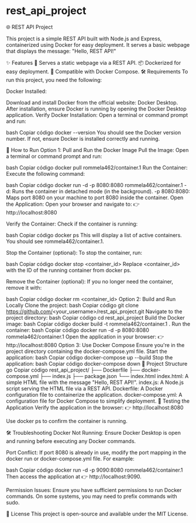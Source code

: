 # rest_api_project


🌐 REST API Project

This project is a simple REST API built with Node.js and Express, containerized using Docker for easy deployment. It serves a basic webpage that displays the message:
"Hello, REST API!"

✨ Features
🚀 Serves a static webpage via a REST API.
📦 Dockerized for easy deployment.
🔄 Compatible with Docker Compose.
🛠️ Requirements
To run this project, you need the following:

Docker Installed:

Download and install Docker from the official website: Docker Desktop.
After installation, ensure Docker is running by opening the Docker Desktop application.
Verify Docker Installation:
Open a terminal or command prompt and run:

bash
Copiar código
docker --version
You should see the Docker version number. If not, ensure Docker is installed correctly and running.

🚀 How to Run
Option 1: Pull and Run the Docker Image
Pull the Image:
Open a terminal or command prompt and run:

bash
Copiar código
docker pull rommela462/container.1
Run the Container:
Execute the following command:

bash
Copiar código
docker run -d -p 8080:8080 rommela462/container.1
-d: Runs the container in detached mode (in the background).
-p 8080:8080: Maps port 8080 on your machine to port 8080 inside the container.
Open the Application:
Open your browser and navigate to:
👉 http://localhost:8080

Verify the Container:
Check if the container is running:

bash
Copiar código
docker ps
This will display a list of active containers. You should see rommela462/container.1.

Stop the Container (optional):
To stop the container, run:

bash
Copiar código
docker stop <container_id>
Replace <container_id> with the ID of the running container from docker ps.

Remove the Container (optional):
If you no longer need the container, remove it with:

bash
Copiar código
docker rm <container_id>
Option 2: Build and Run Locally
Clone the project:
bash
Copiar código
git clone https://github.com/<your_username>/rest_api_project.git
Navigate to the project directory:
bash
Copiar código
cd rest_api_project
Build the Docker image:
bash
Copiar código
docker build -t rommela462/container.1 .
Run the container:
bash
Copiar código
docker run -d -p 8080:8080 rommela462/container.1
Open the application in your browser:
👉 http://localhost:8080
Option 3: Use Docker Compose
Ensure you're in the project directory containing the docker-compose.yml file.
Start the application:
bash
Copiar código
docker-compose up --build
Stop the application:
bash
Copiar código
docker-compose down
📂 Project Structure
go
Copiar código
rest_api_project/
├── Dockerfile
├── docker-compose.yml
├── index.js
├── package.json
└── index.html
index.html: A simple HTML file with the message "Hello, REST API!".
index.js: A Node.js script serving the HTML file via a REST API.
Dockerfile: A Docker configuration file to containerize the application.
docker-compose.yml: A configuration file for Docker Compose to simplify deployment.
🧪 Testing the Application
Verify the application in the browser:
👉 http://localhost:8080

Use docker ps to confirm the container is running.

🛠️ Troubleshooting
Docker Not Running:
Ensure Docker Desktop is open and running before executing any Docker commands.

Port Conflict:
If port 8080 is already in use, modify the port mapping in the docker run or docker-compose.yml file. For example:

bash
Copiar código
docker run -d -p 9090:8080 rommela462/container.1
Then access the application at 👉 http://localhost:9090.

Permission Issues:
Ensure you have sufficient permissions to run Docker commands. On some systems, you may need to prefix commands with sudo.

📜 License
This project is open-source and available under the MIT License.

